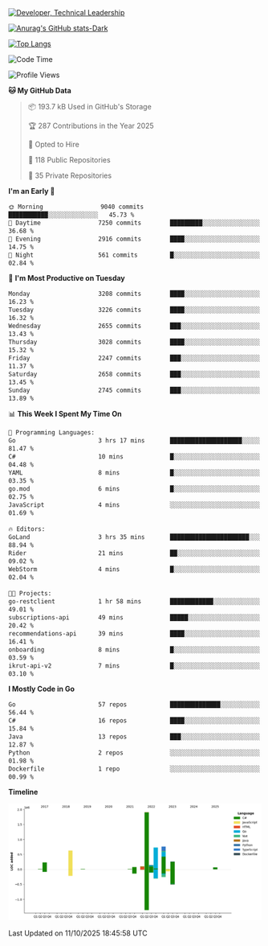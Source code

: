 <div>
  <a href="https://www.linkedin.com/in/arielpineiro/" target="_blank" rel="nofollow noopener noreferrer">
    <img src="https://img.shields.io/badge/-LinkedIn-%230077B5?style=for-the-badge&logo=linkedin&logoColor=white" alt="Developer, Technical Leadership" title="Ariel Piñeiro">
  </a>
</div>

[![Anurag's GitHub stats-Dark](https://github-readme-stats.vercel.app/api?username=arielsrv&show_icons=true&theme=dark#gh-dark-mode-only)](https://github.com/anuraghazra/github-readme-stats#gh-dark-mode-only)

[![Top Langs](https://github-readme-stats.vercel.app/api/top-langs/?username=arielsrv&layout=compact&langs_count=10&theme=dark#gh-dark-mode-only)](https://github.com/anuraghazra/github-readme-stats&theme=dark#gh-dark-mode-only)

<!--START_SECTION:waka-->
![Code Time](http://img.shields.io/badge/Code%20Time-1%2C395%20hrs%2037%20mins-blue)

![Profile Views](http://img.shields.io/badge/Profile%20Views-2-blue)

**🐱 My GitHub Data** 

> 📦 193.7 kB Used in GitHub's Storage 
 > 
> 🏆 287 Contributions in the Year 2025
 > 
> 💼 Opted to Hire
 > 
> 📜 118 Public Repositories 
 > 
> 🔑 35 Private Repositories 
 > 
**I'm an Early 🐤** 

```text
🌞 Morning                9040 commits        ███████████░░░░░░░░░░░░░░   45.73 % 
🌆 Daytime                7250 commits        █████████░░░░░░░░░░░░░░░░   36.68 % 
🌃 Evening                2916 commits        ████░░░░░░░░░░░░░░░░░░░░░   14.75 % 
🌙 Night                  561 commits         █░░░░░░░░░░░░░░░░░░░░░░░░   02.84 % 
```
📅 **I'm Most Productive on Tuesday** 

```text
Monday                   3208 commits        ████░░░░░░░░░░░░░░░░░░░░░   16.23 % 
Tuesday                  3226 commits        ████░░░░░░░░░░░░░░░░░░░░░   16.32 % 
Wednesday                2655 commits        ███░░░░░░░░░░░░░░░░░░░░░░   13.43 % 
Thursday                 3028 commits        ████░░░░░░░░░░░░░░░░░░░░░   15.32 % 
Friday                   2247 commits        ███░░░░░░░░░░░░░░░░░░░░░░   11.37 % 
Saturday                 2658 commits        ███░░░░░░░░░░░░░░░░░░░░░░   13.45 % 
Sunday                   2745 commits        ███░░░░░░░░░░░░░░░░░░░░░░   13.89 % 
```


📊 **This Week I Spent My Time On** 

```text
💬 Programming Languages: 
Go                       3 hrs 17 mins       ████████████████████░░░░░   81.47 % 
C#                       10 mins             █░░░░░░░░░░░░░░░░░░░░░░░░   04.48 % 
YAML                     8 mins              █░░░░░░░░░░░░░░░░░░░░░░░░   03.35 % 
go.mod                   6 mins              █░░░░░░░░░░░░░░░░░░░░░░░░   02.75 % 
JavaScript               4 mins              ░░░░░░░░░░░░░░░░░░░░░░░░░   01.69 % 

🔥 Editors: 
GoLand                   3 hrs 35 mins       ██████████████████████░░░   88.94 % 
Rider                    21 mins             ██░░░░░░░░░░░░░░░░░░░░░░░   09.02 % 
WebStorm                 4 mins              █░░░░░░░░░░░░░░░░░░░░░░░░   02.04 % 

🐱‍💻 Projects: 
go-restclient            1 hr 58 mins        ████████████░░░░░░░░░░░░░   49.01 % 
subscriptions-api        49 mins             █████░░░░░░░░░░░░░░░░░░░░   20.42 % 
recommendations-api      39 mins             ████░░░░░░░░░░░░░░░░░░░░░   16.41 % 
onboarding               8 mins              █░░░░░░░░░░░░░░░░░░░░░░░░   03.59 % 
ikrut-api-v2             7 mins              █░░░░░░░░░░░░░░░░░░░░░░░░   03.10 % 
```

**I Mostly Code in Go** 

```text
Go                       57 repos            ██████████████░░░░░░░░░░░   56.44 % 
C#                       16 repos            ████░░░░░░░░░░░░░░░░░░░░░   15.84 % 
Java                     13 repos            ███░░░░░░░░░░░░░░░░░░░░░░   12.87 % 
Python                   2 repos             ░░░░░░░░░░░░░░░░░░░░░░░░░   01.98 % 
Dockerfile               1 repo              ░░░░░░░░░░░░░░░░░░░░░░░░░   00.99 % 
```



**Timeline**

![Lines of Code chart](https://raw.githubusercontent.com/arielsrv/arielsrv/main/assets/bar_graph.png)


 Last Updated on 11/10/2025 18:45:58 UTC
<!--END_SECTION:waka-->
